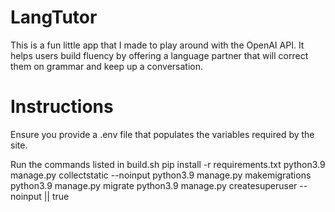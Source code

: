 # LangTutor

This is a fun little app that I made to play around with the OpenAI API. It helps users build fluency by offering a language partner that will correct them on grammar and keep up a conversation.

# Instructions 

Ensure you provide a .env file that populates the variables required by the site.

Run the commands listed in build.sh 
  pip install -r requirements.txt
  python3.9 manage.py collectstatic --noinput
  python3.9 manage.py makemigrations
  python3.9 manage.py migrate
  python3.9 manage.py createsuperuser --noinput || true  
